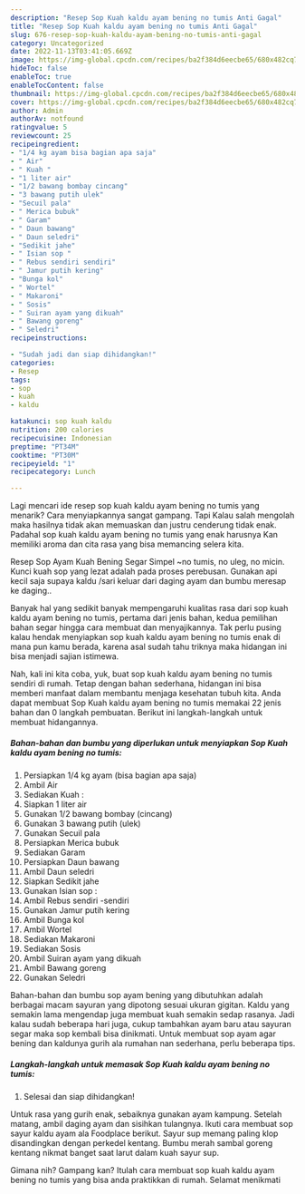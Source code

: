```yaml
---
description: "Resep Sop Kuah kaldu ayam bening no tumis Anti Gagal"
title: "Resep Sop Kuah kaldu ayam bening no tumis Anti Gagal"
slug: 676-resep-sop-kuah-kaldu-ayam-bening-no-tumis-anti-gagal
category: Uncategorized
date: 2022-11-13T03:41:05.669Z
image: https://img-global.cpcdn.com/recipes/ba2f384d6eecbe65/680x482cq70/sop-kuah-kaldu-ayam-bening-no-tumis-foto-resep-utama.jpg
hideToc: false
enableToc: true
enableTocContent: false
thumbnail: https://img-global.cpcdn.com/recipes/ba2f384d6eecbe65/680x482cq70/sop-kuah-kaldu-ayam-bening-no-tumis-foto-resep-utama.jpg
cover: https://img-global.cpcdn.com/recipes/ba2f384d6eecbe65/680x482cq70/sop-kuah-kaldu-ayam-bening-no-tumis-foto-resep-utama.jpg
author: Admin
authorAv: notfound
ratingvalue: 5
reviewcount: 25
recipeingredient:
- "1/4 kg ayam bisa bagian apa saja"
- " Air"
- " Kuah "
- "1 liter air"
- "1/2 bawang bombay cincang"
- "3 bawang putih ulek"
- "Secuil pala"
- " Merica bubuk"
- " Garam"
- " Daun bawang"
- " Daun seledri"
- "Sedikit jahe"
- " Isian sop "
- " Rebus sendiri sendiri"
- " Jamur putih kering"
- "Bunga kol"
- " Wortel"
- " Makaroni"
- " Sosis"
- " Suiran ayam yang dikuah"
- " Bawang goreng"
- " Seledri"
recipeinstructions:

- "Sudah jadi dan siap dihidangkan!"
categories:
- Resep
tags:
- sop
- kuah
- kaldu

katakunci: sop kuah kaldu 
nutrition: 200 calories
recipecuisine: Indonesian
preptime: "PT34M"
cooktime: "PT30M"
recipeyield: "1"
recipecategory: Lunch

---
```



Lagi mencari ide resep sop kuah kaldu ayam bening no tumis yang menarik? Cara menyiapkannya sangat gampang. Tapi Kalau salah mengolah maka hasilnya tidak akan memuaskan dan justru cenderung tidak enak. Padahal sop kuah kaldu ayam bening no tumis yang enak harusnya Kan memiliki aroma dan cita rasa yang bisa memancing selera kita.


Resep Sop Ayam Kuah Bening Segar Simpel ~no tumis, no uleg, no micin. Kunci kuah sop yang lezat adalah pada proses perebusan. Gunakan api kecil saja supaya kaldu /sari keluar dari daging ayam dan bumbu meresap ke daging..

Banyak hal yang sedikit banyak mempengaruhi kualitas rasa dari sop kuah kaldu ayam bening no tumis, pertama dari jenis bahan, kedua pemilihan bahan segar hingga cara membuat dan menyajikannya. Tak perlu pusing kalau hendak menyiapkan sop kuah kaldu ayam bening no tumis enak di mana pun kamu berada, karena asal sudah tahu triknya maka hidangan ini bisa menjadi sajian istimewa.


Nah, kali ini kita coba, yuk, buat sop kuah kaldu ayam bening no tumis sendiri di rumah. Tetap dengan bahan sederhana, hidangan ini bisa memberi manfaat dalam membantu menjaga kesehatan tubuh kita. Anda dapat membuat Sop Kuah kaldu ayam bening no tumis memakai 22 jenis bahan dan 0 langkah pembuatan. Berikut ini langkah-langkah untuk membuat hidangannya.

<!--inarticleads1-->

##### Bahan-bahan dan bumbu yang diperlukan untuk menyiapkan Sop Kuah kaldu ayam bening no tumis:

1. Persiapkan 1/4 kg ayam (bisa bagian apa saja)
1. Ambil  Air
1. Sediakan  Kuah :
1. Siapkan 1 liter air
1. Gunakan 1/2 bawang bombay (cincang)
1. Gunakan 3 bawang putih (ulek)
1. Gunakan Secuil pala
1. Persiapkan  Merica bubuk
1. Sediakan  Garam
1. Persiapkan  Daun bawang
1. Ambil  Daun seledri
1. Siapkan Sedikit jahe
1. Gunakan  Isian sop :
1. Ambil  Rebus sendiri -sendiri
1. Gunakan  Jamur putih kering
1. Ambil Bunga kol
1. Ambil  Wortel
1. Sediakan  Makaroni
1. Sediakan  Sosis
1. Ambil  Suiran ayam yang dikuah
1. Ambil  Bawang goreng
1. Gunakan  Seledri


Bahan-bahan dan bumbu sop ayam bening yang dibutuhkan adalah berbagai macam sayuran yang dipotong sesuai ukuran gigitan. Kaldu yang semakin lama mengendap juga membuat kuah semakin sedap rasanya. Jadi kalau sudah beberapa hari juga, cukup tambahkan ayam baru atau sayuran segar maka sop kembali bisa dinikmati. Untuk membuat sop ayam agar bening dan kaldunya gurih ala rumahan nan sederhana, perlu beberapa tips. 

<!--inarticleads2-->

##### Langkah-langkah untuk memasak Sop Kuah kaldu ayam bening no tumis:


1. Selesai dan siap dihidangkan!

Untuk rasa yang gurih enak, sebaiknya gunakan ayam kampung. Setelah matang, ambil daging ayam dan sisihkan tulangnya. Ikuti cara membuat sop sayur kaldu ayam ala Foodplace berikut. Sayur sup memang paling klop disandingkan dengan perkedel kentang. Bumbu merah sambal goreng kentang nikmat banget saat larut dalam kuah sayur sup. 

Gimana nih? Gampang kan? Itulah cara membuat sop kuah kaldu ayam bening no tumis yang bisa anda praktikkan di rumah. Selamat menikmati
